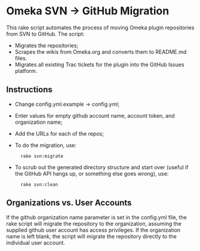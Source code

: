 # Omeka SVN -> GitHub Migration

This rake script automates the process of moving Omeka plugin
repositories from SVN to GitHub. The script:

- Migrates the repositories;
- Scrapes the wikis from Omeka.org and converts them to README.md files.
- Migrates all existing Trac tickets for the plugin into the GitHub
  Issues platform.

## Instructions

- Change config.yml.example -> config.yml;
- Enter values for empty github account name, account token, and
  organization name;
- Add the URLs for each of the repos;
- To do the migration, use:

        rake svn:migrate

- To scrub out the generated directory structure and start over (useful
  if the GitHub API hangs up, or something else goes wrong), use:

        rake svn:clean


## Organizations vs. User Accounts

If the github organization name parameter is set in the config.yml file,
the rake script will migrate the repository to the organization,
assuming the supplied github user account has access privileges. If the
organization name is left blank, the script will migrate the
repository directly to the individual user account.

